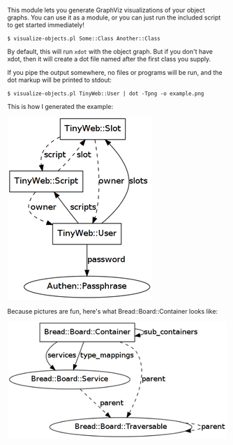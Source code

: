 This module lets you generate GraphViz visualizations of your object graphs.  You can use it as a module, or you can just run the included script to get started immediately!


    $ visualize-objects.pl Some::Class Another::Class

By default, this will run `xdot` with the object graph.  But if you
don't have xdot, then it will create a dot file named after the first
class you supply.

If you pipe the output somewhere, no files or programs will be run,
and the dot markup will be printed to stdout:

    $ visualize-objects.pl TinyWeb::User | dot -Tpng -o example.png

This is how I generated the example:

![example!](https://github.com/jrockway/graphviz-hasa/raw/master/example.png)

Because pictures are fun, here's what Bread::Board::Container looks
like:

![example2!](https://github.com/jrockway/graphviz-hasa/raw/master/example2.png)
